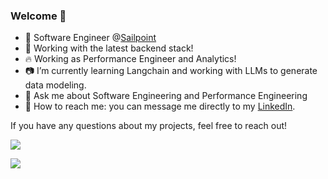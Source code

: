 ### Welcome 👋

- 🔭 Software Engineer @[Sailpoint](https://www.globant.com/es)
- 🌱 Working with the latest backend stack!
- 🔥 Working as Performance Engineer and Analytics!
- 📷 I’m currently learning Langchain and working with LLMs to generate data modeling.
- 💬 Ask me about Software Engineering and Performance Engineering
- 🦆 How to reach me: you can message me directly to my [LinkedIn](https://www.linkedin.com/in/erickfgonzalez/).

If you have any questions about my projects, feel free to reach out!

<a href="https://github.com/anuraghazra/github-readme-stats">
  <img align="center" src="https://github-readme-stats.vercel.app/api?username=vsapiens&count_private=true&show_icons=true&theme=tokyonight&hide=contribs&count_private=true" />
</a>
<p></p>
<a href="https://github.com/anuraghazra/convoychat">
  <img align="center" src="https://github-readme-stats.vercel.app/api/top-langs/?username=vsapiens&layout=compact&hide=HTML" />
</a>
